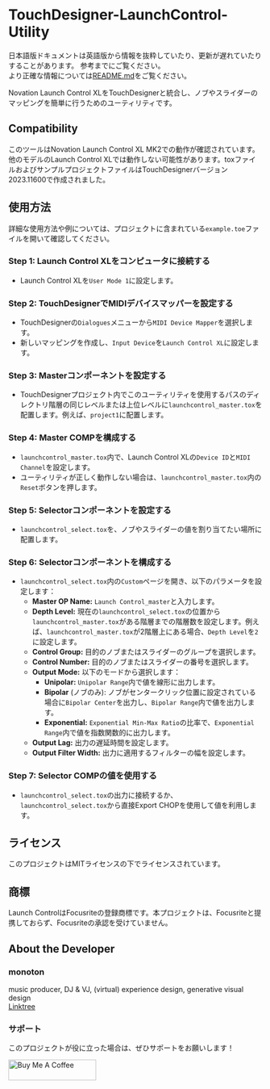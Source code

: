 # TouchDesigner-LaunchControl-Utility
日本語版ドキュメントは英語版から情報を抜粋していたり、更新が遅れていたりすることがあります。
参考までにご覧ください。  
より正確な情報については[README.md](README.md)をご覧ください。

Novation Launch Control XLをTouchDesignerと統合し、ノブやスライダーのマッピングを簡単に行うためのユーティリティです。

## Compatibility
このツールはNovation Launch Control XL MK2での動作が確認されています。他のモデルのLaunch Control XLでは動作しない可能性があります。toxファイルおよびサンプルプロジェクトファイルはTouchDesignerバージョン2023.11600で作成されました。

## 使用方法

詳細な使用方法や例については、プロジェクトに含まれている`example.toe`ファイルを開いて確認してください。

### Step 1: Launch Control XLをコンピュータに接続する
- Launch Control XLを`User Mode 1`に設定します。

### Step 2: TouchDesignerでMIDIデバイスマッパーを設定する
- TouchDesignerの`Dialogues`メニューから`MIDI Device Mapper`を選択します。
- 新しいマッピングを作成し、`Input Device`を`Launch Control XL`に設定します。

### Step 3: Masterコンポーネントを設定する
- TouchDesignerプロジェクト内でこのユーティリティを使用するパスのディレクトリ階層の同じレベルまたは上位レベルに`launchcontrol_master.tox`を配置します。例えば、`project1`に配置します。

### Step 4: Master COMPを構成する
- `launchcontrol_master.tox`内で、Launch Control XLの`Device ID`と`MIDI Channel`を設定します。
- ユーティリティが正しく動作しない場合は、`launchcontrol_master.tox`内の`Reset`ボタンを押します。

### Step 5: Selectorコンポーネントを設定する
- `launchcontrol_select.tox`を、ノブやスライダーの値を割り当てたい場所に配置します。

### Step 6: Selectorコンポーネントを構成する
- `launchcontrol_select.tox`内の`Custom`ページを開き、以下のパラメータを設定します：
    - **Master OP Name:** `Launch Control_master`と入力します。
    - **Depth Level:** 現在の`launchcontrol_select.tox`の位置から`launchcontrol_master.tox`がある階層までの階層数を設定します。例えば、`launchcontrol_master.tox`が2階層上にある場合、`Depth Level`を`2`に設定します。
    - **Control Group:** 目的のノブまたはスライダーのグループを選択します。
    - **Control Number:** 目的のノブまたはスライダーの番号を選択します。
    - **Output Mode:** 以下のモードから選択します：
        - **Unipolar:** `Unipolar Range`内で値を線形に出力します。
        - **Bipolar** (ノブのみ): ノブがセンタークリック位置に設定されている場合に`Bipolar Center`を出力し、`Bipolar Range`内で値を出力します。
        - **Exponential:** `Exponential Min-Max Ratio`の比率で、`Exponential Range`内で値を指数関数的に出力します。
    - **Output Lag:** 出力の遅延時間を設定します。
    - **Output Filter Width:** 出力に適用するフィルターの幅を設定します。

### Step 7: Selector COMPの値を使用する
- `launchcontrol_select.tox`の出力に接続するか、`launchcontrol_select.tox`から直接Export CHOPを使用して値を利用します。

## ライセンス
このプロジェクトはMITライセンスの下でライセンスされています。

## 商標
Launch ControlはFocusriteの登録商標です。本プロジェクトは、Focusriteと提携しておらず、Focusriteの承認を受けていません。

## About the Developer
### monoton  
music producer, DJ & VJ, (virtual) experience design, generative visual design  
[Linktree](https://linktr.ee/monoton)

### サポート
このプロジェクトが役に立った場合は、ぜひサポートをお願いします！

<a href="https://www.buymeacoffee.com/monoton" target="_blank"><img src="https://cdn.buymeacoffee.com/buttons/default-orange.png" alt="Buy Me A Coffee" height="41" width="174"></a>
